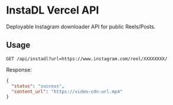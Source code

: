 # InstaDL Vercel API

Deployable Instagram downloader API for public Reels/Posts.

## Usage
```
GET /api/instadl?url=https://www.instagram.com/reel/XXXXXXXX/
```
Response:
```json
{
  "status": "success",
  "content_url": "https://video-cdn-url.mp4"
}
```

